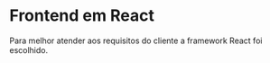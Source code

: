 # Frontend em React

Para melhor atender aos requisitos do cliente a framework React foi escolhido.
